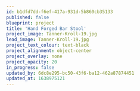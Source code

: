 ```yaml
---
id: b1dfd7dd-f6ef-417a-931d-5b860cb35133
published: false
blueprint: project
title: 'Hand Forged Bar Stool'
project_image: Tanner-Kroll-19.jpg
lead_image: Tanner-Kroll-19.jpg
project_text_colour: text-black
project_alignment: object-center
project_overlay: none
project_opacity: 20
in_progress: false
updated_by: 6dc8e295-bc50-43f6-ba12-462a87874451
updated_at: 1638975121
---
```

